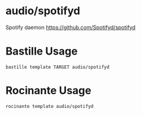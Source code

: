 # audio/spotifyd
Spotify daemon
https://github.com/Spotifyd/spotifyd

# Bastille Usage
```shell
bastille template TARGET audio/spotifyd
```

# Rocinante Usage
```shell
rocinante template audio/spotifyd
```
